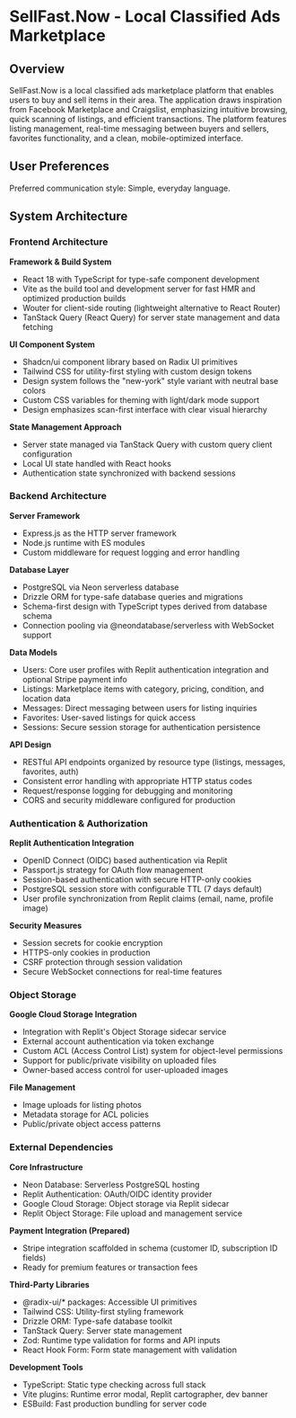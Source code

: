 # SellFast.Now - Local Classified Ads Marketplace

## Overview

SellFast.Now is a local classified ads marketplace platform that enables users to buy and sell items in their area. The application draws inspiration from Facebook Marketplace and Craigslist, emphasizing intuitive browsing, quick scanning of listings, and efficient transactions. The platform features listing management, real-time messaging between buyers and sellers, favorites functionality, and a clean, mobile-optimized interface.

## User Preferences

Preferred communication style: Simple, everyday language.

## System Architecture

### Frontend Architecture

**Framework & Build System**
- React 18 with TypeScript for type-safe component development
- Vite as the build tool and development server for fast HMR and optimized production builds
- Wouter for client-side routing (lightweight alternative to React Router)
- TanStack Query (React Query) for server state management and data fetching

**UI Component System**
- Shadcn/ui component library based on Radix UI primitives
- Tailwind CSS for utility-first styling with custom design tokens
- Design system follows the "new-york" style variant with neutral base colors
- Custom CSS variables for theming with light/dark mode support
- Design emphasizes scan-first interface with clear visual hierarchy

**State Management Approach**
- Server state managed via TanStack Query with custom query client configuration
- Local UI state handled with React hooks
- Authentication state synchronized with backend sessions

### Backend Architecture

**Server Framework**
- Express.js as the HTTP server framework
- Node.js runtime with ES modules
- Custom middleware for request logging and error handling

**Database Layer**
- PostgreSQL via Neon serverless database
- Drizzle ORM for type-safe database queries and migrations
- Schema-first design with TypeScript types derived from database schema
- Connection pooling via @neondatabase/serverless with WebSocket support

**Data Models**
- Users: Core user profiles with Replit authentication integration and optional Stripe payment info
- Listings: Marketplace items with category, pricing, condition, and location data
- Messages: Direct messaging between users for listing inquiries
- Favorites: User-saved listings for quick access
- Sessions: Secure session storage for authentication persistence

**API Design**
- RESTful API endpoints organized by resource type (listings, messages, favorites, auth)
- Consistent error handling with appropriate HTTP status codes
- Request/response logging for debugging and monitoring
- CORS and security middleware configured for production

### Authentication & Authorization

**Replit Authentication Integration**
- OpenID Connect (OIDC) based authentication via Replit
- Passport.js strategy for OAuth flow management
- Session-based authentication with secure HTTP-only cookies
- PostgreSQL session store with configurable TTL (7 days default)
- User profile synchronization from Replit claims (email, name, profile image)

**Security Measures**
- Session secrets for cookie encryption
- HTTPS-only cookies in production
- CSRF protection through session validation
- Secure WebSocket connections for real-time features

### Object Storage

**Google Cloud Storage Integration**
- Integration with Replit's Object Storage sidecar service
- External account authentication via token exchange
- Custom ACL (Access Control List) system for object-level permissions
- Support for public/private visibility on uploaded files
- Owner-based access control for user-uploaded images

**File Management**
- Image uploads for listing photos
- Metadata storage for ACL policies
- Public/private object access patterns

### External Dependencies

**Core Infrastructure**
- Neon Database: Serverless PostgreSQL hosting
- Replit Authentication: OAuth/OIDC identity provider
- Google Cloud Storage: Object storage via Replit sidecar
- Replit Object Storage: File upload and management service

**Payment Integration (Prepared)**
- Stripe integration scaffolded in schema (customer ID, subscription ID fields)
- Ready for premium features or transaction fees

**Third-Party Libraries**
- @radix-ui/* packages: Accessible UI primitives
- Tailwind CSS: Utility-first styling framework
- Drizzle ORM: Type-safe database toolkit
- TanStack Query: Server state management
- Zod: Runtime type validation for forms and API inputs
- React Hook Form: Form state management with validation

**Development Tools**
- TypeScript: Static type checking across full stack
- Vite plugins: Runtime error modal, Replit cartographer, dev banner
- ESBuild: Fast production bundling for server code